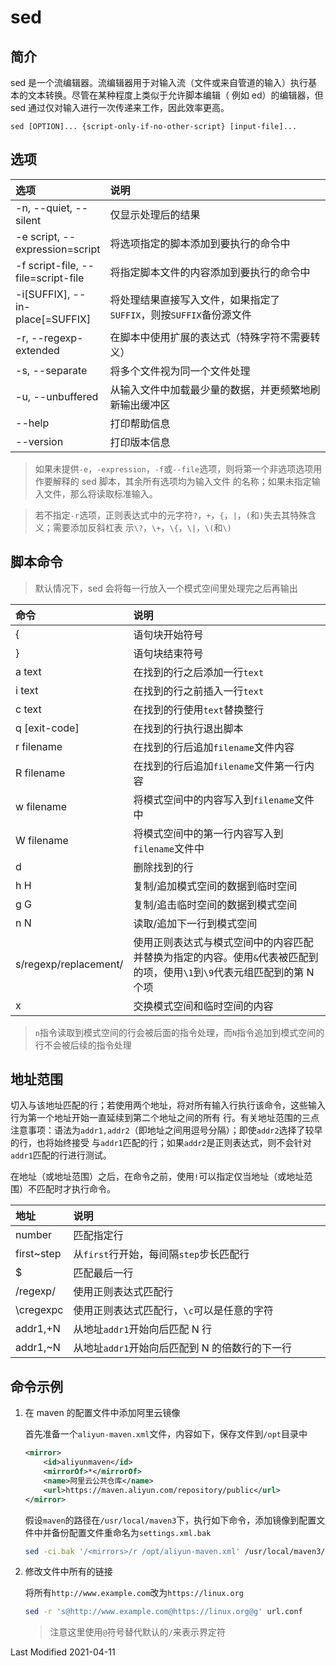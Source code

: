 # sed

## 简介

sed 是一个流编辑器。流编辑器用于对输入流（文件或来自管道的输入）执行基本的文本转换。尽管在某种程度上类似于允许脚本编辑（
例如 ed）的编辑器，但 sed 通过仅对输入进行一次传递来工作，因此效率更高。

```
sed [OPTION]... {script-only-if-no-other-script} [input-file]...
```

## 选项

<style>
table th:first-of-type {
    width: 18%;
}
</style>

| 选项                               | 说明                                                               |
| :--------------------------------- | :----------------------------------------------------------------- |
| -n, --quiet, --silent              | 仅显示处理后的结果                                                 |
| -e script, --expression=script     | 将选项指定的脚本添加到要执行的命令中                               |
| -f script-file, --file=script-file | 将指定脚本文件的内容添加到要执行的命令中                           |
| -i[SUFFIX], --in-place[=SUFFIX]    | 将处理结果直接写入文件，如果指定了`SUFFIX`，则按`SUFFIX`备份源文件 |
| -r, --regexp-extended              | 在脚本中使用扩展的表达式（特殊字符不需要转义）                     |
| -s, --separate                     | 将多个文件视为同一个文件处理                                       |
| -u, --unbuffered                   | 从输入文件中加载最少量的数据，并更频繁地刷新输出缓冲区             |
| --help                             | 打印帮助信息                                                       |
| --version                          | 打印版本信息                                                       |

>如果未提供`-e`，`-expression`，`-f`或`--file`选项，则将第一个非选项选项用作要解释的 sed 脚本，其余所有选项均为输入文件
>的名称；如果未指定输入文件，那么将读取标准输入。

>若不指定`-r`选项，正则表达式中的元字符`?`，`+`，`{`，`|`，`(`和`)`失去其特殊含义；需要添加反斜杠表
>示`\?`，`\+`，`\{`，`\|`，`\(`和`\)`

## 脚本命令

>默认情况下，sed 会将每一行放入一个模式空间里处理完之后再输出

| 命令                  | 说明                                                                                                                     |
| :-------------------- | :----------------------------------------------------------------------------------------------------------------------- |
| {                     | 语句块开始符号                                                                                                           |
| }                     | 语句块结束符号                                                                                                           |
| a text                | 在找到的行之后添加一行`text`                                                                                             |
| i text                | 在找到的行之前插入一行`text`                                                                                             |
| c text                | 在找到的行使用`text`替换整行                                                                                             |
| q [exit-code]         | 在找到的行执行退出脚本                                                                                                   |
| r filename            | 在找到的行后追加`filename`文件内容                                                                                       |
| R filename            | 在找到的行后追加`filename`文件第一行内容                                                                                 |
| w filename            | 将模式空间中的内容写入到`filename`文件中                                                                                 |
| W filename            | 将模式空间中的第一行内容写入到`filename`文件中                                                                           |
| d                     | 删除找到的行                                                                                                             |
| h H                   | 复制/追加模式空间的数据到临时空间                                                                                        |
| g G                   | 复制/追击临时空间的数据到模式空间                                                                                        |
| n N                   | 读取/追加下一行到模式空间                                                                                                |
| s/regexp/replacement/ | 使用正则表达式与模式空间中的内容匹配并替换为指定的内容。使用`&`代表被匹配到的项，使用`\1`到`\9`代表元组匹配到的第 N 个项 |
| x                     | 交换模式空间和临时空间的内容                                                                                             |

>`n`指令读取到模式空间的行会被后面的指令处理，而`N`指令追加到模式空间的行不会被后续的指令处理

## 地址范围

切入与该地址匹配的行；若使用两个地址，将对所有输入行执行该命令，这些输入行为第一个地址开始一直延续到第二个地址之间的所有
行。有关地址范围的三点注意事项：语法为`addr1,addr2`（即地址之间用逗号分隔）；即使`addr2`选择了较早的行，也将始终接受
与`addr1`匹配的行；如果`addr2`是正则表达式，则不会针对`addr1`匹配的行进行测试。

在地址（或地址范围）之后，在命令之前，使用`!`可以指定仅当地址（或地址范围）不匹配时才执行命令。

| 地址       | 说明                                           |
| :--------- | :--------------------------------------------- |
| number     | 匹配指定行                                     |
| first~step | 从`first`行开始，每间隔`step`步长匹配行        |
| $          | 匹配最后一行                                   |
| /regexp/   | 使用正则表达式匹配行                           |
| \cregexpc  | 使用正则表达式匹配行，`\c`可以是任意的字符     |
| addr1,+N   | 从地址`addr1`开始向后匹配 N 行                 |
| addr1,~N   | 从地址`addr1`开始向后匹配到 N 的倍数行的下一行 |

## 命令示例

1. 在 maven 的配置文件中添加阿里云镜像

   首先准备一个`aliyun-maven.xml`文件，内容如下，保存文件到`/opt`目录中

   ```xml
   <mirror>
       <id>aliyunmaven</id>
       <mirrorOf>*</mirrorOf>
       <name>阿里云公共仓库</name>
       <url>https://maven.aliyun.com/repository/public</url>
   </mirror>
   ```

   假设`maven`的路径在`/usr/local/maven3`下，执行如下命令，添加镜像到配置文件中并备份配置文件重命名为`settings.xml.bak`

   ```bash
   sed -ci.bak '/<mirrors>/r /opt/aliyun-maven.xml' /usr/local/maven3/conf/settings.xml
   ```

2. 修改文件中所有的链接

   将所有`http://www.example.com`改为`https://linux.org`

   ```bash
   sed -r 's@http://www.example.com@https://linux.org@g' url.conf
   ```

   >注意这里使用`@`符号替代默认的`/`来表示界定符

Last Modified 2021-04-11
